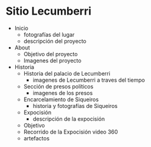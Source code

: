# Sitio Lecumberri
- Inicio
   - fotografías del lugar
   - descripción del proyecto
- About
   - Objetivo del proyecto
   - Imagenes del proyecto
 - Historia
   - Historia del palacio de Lecumberri
     - imagenes de Lecumberri a traves del tiempo
   - Sección de presos políticos
     - imagenes de los presos
   - Encarcelamiento de Siqueiros
     - historia y fotografías de Siqueiros
   - Expocisión
     - descripción de la expocisión
    - Objetivo
     - Recorrido de la Expocisión video 360
     - artefactos
